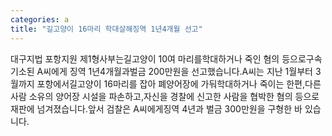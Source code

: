 ```yaml
---
categories: a
title: "길고양이 16마리 학대살해징역 1년4개월 선고"
---
```

대구지법 포항지원 제1형사부는길고양이 10여 마리를학대하거나 죽인 혐의 등으로구속 기소된 A씨에게 징역 1년4개월과벌금 200만원을 선고했습니다.A씨는 지난 1월부터 3월까지 포항에서길고양이 16마리를 잡아 폐양어장에 가둬학대하거나 죽이는 한편,다른 사람 소유의 양어장 시설을 파손하고,자신을 경찰에 신고한 사람을 협박한 혐의 등으로재판에 넘겨졌습니다.앞서 검찰은 A씨에게징역 4년과 벌금 300만원을 구형한 바 있습니다.